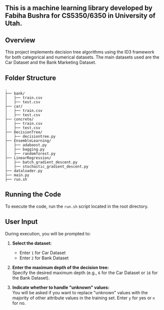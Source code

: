 ## This is a machine learning library developed by Fabiha Bushra for CS5350/6350 in University of Utah.

## Overview
This project implements decision tree algorithms using the ID3 framework for both categorical and numerical datasets. The main datasets used are the Car Dataset and the Bank Marketing Dataset.

## Folder Structure
```plaintext
.
├── bank/               
│   ├── train.csv       
│   ├── test.csv        
├── car/               
│   ├── train.csv       
│   ├── test.csv
├── concrete/               
│   ├── train.csv       
│   ├── test.csv      
├── DecisionTree/
│   ├── decisiontree.py
├── EnsembleLearning/
│   ├── adaboost.py
│   ├── bagging.py
│   ├── randomforest.py
├── LinearRegression/
│   ├── batch_gradient_descent.py
│   ├── stochastic_gradient_descent.py
├── dataloader.py       
├── main.py             
├── run.sh              
```

## Running the Code
To execute the code, run the `run.sh` script located in the root directory.

## User Input

During execution, you will be prompted to:

1. **Select the dataset:**
   - Enter `1` for Car Dataset
   - Enter `2` for Bank Dataset

2. **Enter the maximum depth of the decision tree:**  
   Specify the desired maximum depth (e.g., `6` for the Car Dataset or `16` for the Bank Dataset).

3. **Indicate whether to handle "unknown" values:**  
   You will be asked if you want to replace "unknown" values with the majority of other attribute values in the training set. Enter `y` for yes or `n` for no.
